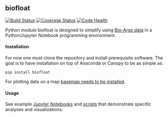 biofloat
--------

[![Build Status](https://travis-ci.org/MBARIMike/biofloat.svg?branch=master)](https://travis-ci.org/MBARIMike/biofloat)
[![Coverage Status](https://coveralls.io/repos/biofloat/biofloat/badge.svg?branch=master&service=github)](https://coveralls.io/github/biofloat/biofloat?branch=master)
[![Code Health](https://landscape.io/github/biofloat/biofloat/master/landscape.svg?style=flat)](https://landscape.io/github/biofloat/biofloat/master)

Python module biofloat is designed to simplify using 
[Bio-Argo data](https://en.wikipedia.org/wiki/Argo_(oceanography)) 
in a Python/Jupyter Notebook programming environment.

#### Installation

For now one must clone the repository and install prerequisite software. The goal is to have installation
on top of Anaconda or Canopy to be as simple as:

    pip install biofloat

For plotting data on a map [basemap needs to be installed](http://matplotlib.org/basemap/users/installing.html).

#### Usage

See example [Jupyter Notebooks](notebooks) and [scripts](scripts) that demonstrate specific analyses and 
visualizations.

